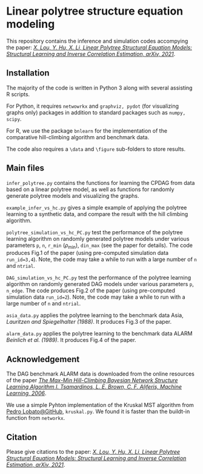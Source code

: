 
# Linear polytree structure equation modeling


This repository contains the inference and simulation codes accompying the paper: [*X. Lou, Y. Hu, X. Li, Linear Polytree Structural Equation Models: Structural Learning and Inverse Correlation Estimation, arXiv, 2021*](https://arxiv.org/abs/2107.10955).


## Installation
The majority of the code is written in Python 3 along with several assisting R scripts. 

For Python, it requires `netwowrkx` and `graphviz, pydot` (for visualizing graphs only) packages in addition to standard packages such as `numpy, scipy`.

For R, we use the package `bnlearn` for the implementation of the comparative hill-climbing algorithm and benchmark data.

The code also requires a `\data` and `\figure` sub-folders to store results.


## Main files        
`infer_polytree.py` contains the functions for learning the CPDAG from data based on a linear polytree model, as well as functions for randomly generate polytree models and visualizing the graphs.

`example_infer_vs_hc.py` gives a simple example of applying the polytree learning to a synthetic data, and compare the result with the hill climbing algorithm.

`polytree_simulation_vs_hc_PC.py` test the performance of the polytree learning algorithm on randomly generated polytree models under various parameters `p`, `n`, `r_min` ($\rho_\min$), `din_max` (see the paper for details). The code produces Fig.1 of the paper (using pre-computed simulation data `run_id=3,4`). Note, the code may take a while to run with a large number of `n` and `ntrial`. 

`DAG_simulation_vs_hc_PC.py` test the performance of the polytree learning algorithm on randomly generated DAG models under various parameters `p`, `n_edge`. The code produces Fig.2 of the paper (using pre-computed simulation data `run_id=2`). Note, the code may take a while to run with a large number of `n` and `ntrial`. 

`asia_data.py` applies the polytree learning to the benchmark data Asia, *Lauritzen and Spiegelhalter (1988)*. It produces Fig.3 of the paper.

`alarm_data.py` applies the polytree learning to the benchmark data ALARM *Beinlich et al. (1989)*. It produces Fig.4 of the paper.





## Acknowledgement

The DAG benchmark ALARM data is downloaded from the online resources of the paper [*The Max-Min Hill-Climbing Bayesian Network Structure Learning Algorithm 
I. Tsamardinos, L. E. Brown, C. F. Aliferis, Machine Learning, 2006*](https://pages.mtu.edu/~lebrown/supplements/mmhc_paper/mmhc_index.html).

We use a simple Pyhton implementation of the Kruskal MST algorithm from [Pedro Lobato@GitHub](https://gist.github.com/pedrolobato/e9ef04ac0525ed96a0a78956a1e9cd36), `kruskal.py`. We found it is faster than the buildt-in function from `networkx`.




## Citation
Please give citations to the paper: [*X. Lou, Y. Hu, X. Li, Linear Polytree Structural Equation Models: Structural Learning and Inverse Correlation Estimation, arXiv, 2021*](https://arxiv.org/abs/2107.10955).


 





